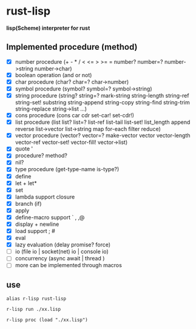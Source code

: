 # rust-lisp

**lisp(Scheme) interpreter for rust**

## Implemented procedure (method)
* [x] number procedure (+ - * / < <= > >= = number? number=? number->string number->char)
* [x] boolean operation (and or not)
* [x] char procedure (char? char=? char->number)
* [x] symbol procedure (symbol? symbol=? symbol->string)
* [x] string procedure (string? string=? mark-string string-length string-ref string-set! substring string-append string-copy string-find string-trim string-replace string->list ...)
* [x] cons procedure (cons car cdr set-car! set-cdr!)
* [x] list procedure (list list? list=? list-ref list-tail list-set! list_length append reverse list->vector list->string map for-each filter reduce)
* [x] vector procedure (vector? vector=? make-vector vector vector-length vector-ref vector-set! vector-fill! vector->list)
* [x] quote '
* [x] procedure? method?
* [x] nil? 
* [x] type procedure (get-type-name is-type?)
* [x] define
* [x] let + let*
* [x] set
* [x] lambda support closure
* [x] branch (if)
* [x] apply
* [x] define-macro support ` , ,@
* [x] display + newline
* [x] load support ; #
* [x] eval
* [x] lazy evaluation (delay promise? force)
* [ ] io (file io | socket(net) io | console io)
* [ ] concurrency (async await | thread )
* [ ] more can be implemented through macros 

## use

```
alias r-lisp rust-lisp
```
```
r-lisp run ./xx.lisp 
```

```
r-lisp proc (load "./xx.lisp") 
```
